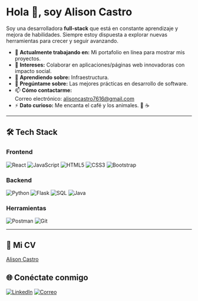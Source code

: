 # Hola 👋, soy Alison Castro

Soy una desarrolladora **full-stack** que está en constante aprendizaje y mejora de habilidades. Siempre estoy dispuesta a explorar nuevas herramientas para crecer y seguir avanzando.

- 🔭 **Actualmente trabajando en:** Mi portafolio en línea para mostrar mis proyectos.
- 🌱 **Intereses:** Colaborar en aplicaciones/páginas web innovadoras con impacto social.
- 👯 **Aprendiendo sobre:** Infraestructura.
- 💬 **Pregúntame sobre:** Las mejores prácticas en desarrollo de software.
- 📫 **Cómo contactarme:**  
  Correo electrónico: alisoncastro7616@gmail.com  
- ⚡ **Dato curioso:** Me encanta el café y los animales. 🐾 ☕

---

## 🛠️ Tech Stack

### Frontend
![React](https://img.shields.io/badge/-React-61DAFB?logo=react&logoColor=white&style=flat)
![JavaScript](https://img.shields.io/badge/-JavaScript-F7DF1E?logo=javascript&logoColor=black&style=flat)
![HTML5](https://img.shields.io/badge/-HTML5-E34F26?logo=html5&logoColor=white&style=flat)
![CSS3](https://img.shields.io/badge/-CSS3-1572B6?logo=css3&logoColor=white&style=flat)
![Bootstrap](https://img.shields.io/badge/-Bootstrap-7952B3?logo=bootstrap&logoColor=white&style=flat)

### Backend
![Python](https://img.shields.io/badge/-Python-3776AB?logo=python&logoColor=white&style=flat)
![Flask](https://img.shields.io/badge/-Flask-000000?logo=flask&logoColor=white&style=flat)
![SQL](https://img.shields.io/badge/-SQL-4479A1?logo=MySQL&logoColor=white&style=flat)
![Java](https://img.shields.io/badge/-Java-007396?logo=java&logoColor=white&style=flat)

### Herramientas
![Postman](https://img.shields.io/badge/-Postman-FF6C37?logo=postman&logoColor=white&style=flat)
![Git](https://img.shields.io/badge/-Git-F05032?logo=git&logoColor=white&style=flat)

---

## 📄 Mi CV
[Alison Castro](https://app.flowcv.com/resume/content)

## 🌐 Conéctate conmigo

[![LinkedIn](https://img.shields.io/badge/-LinkedIn-0077B5?logo=linkedin&logoColor=white&style=flat)](https://www.linkedin.com/in/alisoncastro)
[![Correo](https://img.shields.io/badge/-Email-D14836?logo=gmail&logoColor=white&style=flat)](mailto:alisoncastro7616@gmail.com)

